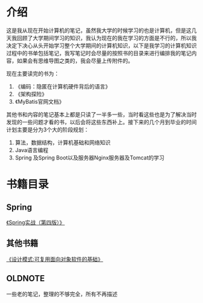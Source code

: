 # 介绍

这是我从现在开始计算机的笔记，虽然我大学的时候学习的也是计算机，但是这几天我回顾了大学期间学习的知识，我认为现在的我在学习的方面是不行的，所以我决定下决心从头开始学习整个大学期间的计算机知识，以下是我学习的计算机知识过程中的书单包括笔记，我写笔记时会尽量的按照书的目录来进行编排我的笔记内容，如果会有思维导图之类的，我会尽量上传附件的。

现在主要读完的书为：

1. 《编码：隐匿在计算机硬件背后的语言》
2. 《架构探险》
3. 《MyBatis官网文档》

其他书和内容的笔记基本上都是只读了一半多一些，当时看这些也是为了解决当时发现的一些问题才看的书，以后会将这些东西补上。接下来的几个月到毕业的时间计划主要是分为3个大的阶段规划：

1. 算法，数据结构，计算机基础和网络知识
2. Java语言编程
3. Spring 及Spring Boot以及服务器Nginx服务器及Tomcat的学习


# 书籍目录

## Spring

[《Spring实战（第四版）》](/Spring/Spring实战（第四版）.md)

## 其他书籍

[《设计模式:可复用面向对象软件的基础》](/其他书籍/设计模式可复用面向对象软件的基础.md)

## OLDNOTE

一些老的笔记，整理的不够完全，所有不再描述